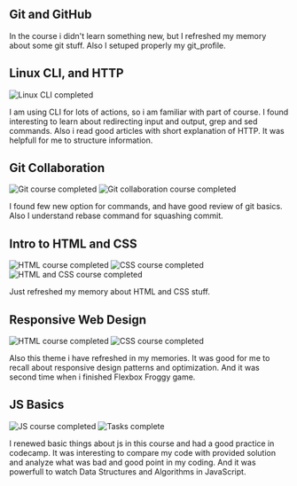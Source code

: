 ## Git and GitHub

In the course i didn't learn something new, but I refreshed my memory about some git stuff. Also I setuped properly my git_profile.

## Linux CLI, and HTTP

![Linux CLI completed](task_linux_cli/task_linux_cli_complited.png)

I am using CLI for lots of actions, so i am familiar with part of course. I found interesting to learn about redirecting input and output, grep and sed commands. 
Also i read good articles with short explanation of HTTP. It was helpfull for me to structure information.

## Git Collaboration

![Git course completed](task_git_collaboration/git1.png)
![Git collaboration course completed](task_git_collaboration/github_collab.png)

I found few new option for commands, and have good review of git basics. Also I understand rebase command for squashing commit.

## Intro to HTML and CSS

![HTML course completed](task_html_css_intro/HTML_course.png)
![CSS course completed](task_html_css_intro/css.png)
![HTML and CSS course completed](task_html_css_intro/intro_html_and_css_complete.png)

Just refreshed my memory about HTML and CSS stuff.

## Responsive Web Design

![HTML course completed](task_responsive_web_design/responsive.png)
![CSS course completed](task_responsive_web_design/flex-frog.png)

Also this theme i have refreshed in my memories. It was good for me to recall about responsive design patterns and optimization. And it was second time when i finished Flexbox Froggy game.

## JS Basics

![JS course completed](task_js_basics/javascript_course.png)
![Tasks complete](task_js_basics/codecamp_first.png)

I renewed basic things about js in this course and had a good practice in codecamp. It was interesting to compare my code with provided solution and analyze what was bad and good point in my coding. And it was powerfull to watch Data Structures and Algorithms in JavaScript. 